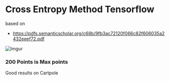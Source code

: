 
# Cross Entropy Method Tensorflow

based on
  * https://pdfs.semanticscholar.org/c68b/9fb3ac72120f066c82f606035a2432eeef72.pdf

![Imgur](https://i.imgur.com/i46omBw.png)

### 200 Points is Max points
Good results on Cartpole

